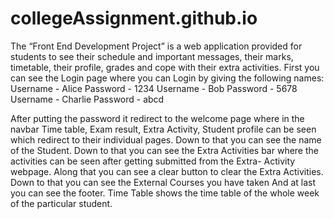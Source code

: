 # collegeAssignment.github.io

The “Front End Development Project” is a web application provided for students to see their schedule and important messages, their marks, timetable, their profile, grades and cope with their extra activities.
First you can see the Login page where you can Login by giving the following names:
Username - Alice Password - 1234 
Username - Bob Password - 5678 
Username - Charlie Password - abcd

After putting the password it redirect to the welcome page where in the navbar Time table, Exam result, Extra Activity, Student profile can be seen which redirect to their individual pages.
Down to that you can see the name of the Student.
Down to that you can see the Extra Activities bar where the activities can be seen after getting submitted from the Extra- Activity webpage. Along that you can see a clear button to clear the Extra Activities.
Down to that you can see the External Courses you have taken And at last you can see the footer.
Time Table shows the time table of the whole week of the particular student.
